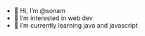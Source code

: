 - 👋 Hi, I’m @sonam
- 👀 I’m interested in web dev
- 🌱 I’m currently learning java and javascript



<!---
sora-00/sora-00 is a ✨ special ✨ repository because its `README.md` (this file) appears on your GitHub profile.
You can click the Preview link to take a look at your changes.
--->
